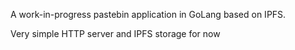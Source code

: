 A work-in-progress pastebin application in GoLang based on IPFS.

Very simple HTTP server and IPFS storage for now